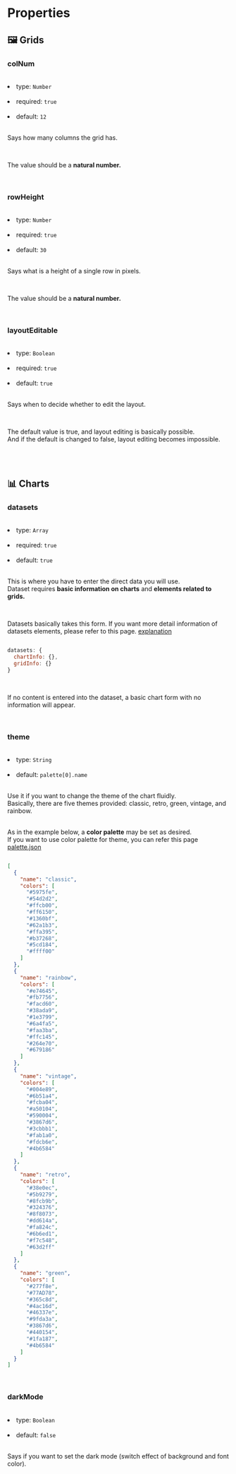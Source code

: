 # Properties

## 🖼 Grids

### colNum

<br>

<li>type:  <code>Number</code></li>

<br>

<li>required: <code>true</code></li>

<br>

<li>default: <code>12</code></li>


<br>

Says how many columns the grid has.

<br>

The value should be a <strong>natural number.</strong>

<br>

### rowHeight

<br>


<li>type:  <code>Number</code></li>

<br>

<li>required: <code>true</code></li>

<br>

<li>default: <code>30</code></li>


<br>

Says what is a height of a single row in pixels.

<br>

The value should be a <strong>natural number.</strong>

<br>

### layoutEditable

<br>


<li>type:  <code>Boolean</code></li>

<br>


<li>required: <code>true</code></li>

<br>


<li>default: <code>true</code></li>


<br>

Says when to decide whether to edit the layout.

<br>

The default value is true, and layout editing is basically possible. <br>
And if the default is changed to false, layout editing becomes impossible.

<br>
<br>

## 📊 Charts

### datasets

<br>


<li>type:  <code>Array</code></li>

<br>


<li>required: <code>true</code></li>

<br>


<li>default: <code>true</code></li>


<br>

This is where you have to enter the direct data you will use. <br>
Dataset requires <strong>basic information on charts</strong> and <strong>elements related to grids.</strong>


<br>

Datasets basically takes this form. If you want more detail information of datasets elements, 
please refer to this page. [explanation](/explanation)

```javascript

datasets: {
  chartInfo: {},
  gridInfo: {}
}

```

<br>

If no content is entered into the dataset, a basic chart form with no information will appear.


<br>

### theme

<br>


<li>type:  <code>String</code></li>

<br>

<li>default: <code>palette[0].name</code></li>


<br>

Use it if you want to change the theme of the chart fluidly.<br>
Basically, there are five themes provided: classic, retro, green, vintage, and rainbow.<br>
<br>

As in the example below, a <strong>color palette</strong> may be set as desired.
<br>
If you want to use color palette for theme, you can refer this page [palette.json](https://github.com/medistream-team/vuetiful-board/blob/master/src/assets/palette.json)

```json

[
  {
    "name": "classic",
    "colors": [
      "#5975fe",
      "#54d2d2",
      "#ffcb00",
      "#ff6150",
      "#1360bf",
      "#62a1b3",
      "#ffa395",
      "#b37268",
      "#5cd184",
      "#ffff00"
    ]
  },
  {
    "name": "rainbow",
    "colors": [
      "#e74645",
      "#fb7756",
      "#facd60",
      "#38ada9",
      "#1e3799",
      "#6a4fa5",
      "#faa3ba",
      "#ffc145",
      "#264e70",
      "#679186"
    ]
  },
  {
    "name": "vintage",
    "colors": [
      "#004e89",
      "#6b51a4",
      "#fcba04",
      "#a50104",
      "#590004",
      "#3867d6",
      "#3cbbb1",
      "#fab1a0",
      "#fdcb6e",
      "#4b6584"
    ]
  },
  {
    "name": "retro",
    "colors": [
      "#38e0ec",
      "#5b9279",
      "#8fcb9b",
      "#324376",
      "#8f8073",
      "#dd614a",
      "#fa824c",
      "#6b6ed1",
      "#f7c548",
      "#63d2ff"
    ]
  },
  {
    "name": "green",
    "colors": [
      "#277f8e",
      "#77AD78",
      "#365c8d",
      "#4ac16d",
      "#46337e",
      "#9fda3a",
      "#3867d6",
      "#440154",
      "#1fa187",
      "#4b6584"
    ]
  }
]

```

<br>

### darkMode

<br>


<li>type:  <code>Boolean</code></li>

<br>

<li>default: <code>false</code></li>


<br>

Says if you want to set the dark mode (switch effect of background and font color).

<script>
  document.documentElement.dataset.theme = 'light';
</script>